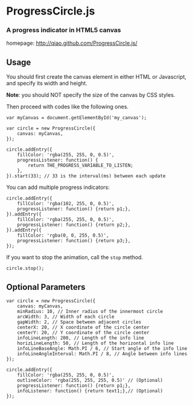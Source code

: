 ProgressCircle.js
=================

### A progress indicator in HTML5 canvas ###

homepage: http://qiao.github.com/ProgressCircle.js/

## Usage ##

You should first create the canvas element in either HTML or Javascript, 
and specify its width and height. 

**Note**: you should NOT specify the size of the canvas by CSS styles.

Then proceed with codes like the following ones.

    var myCanvas = document.getElementById('my_canvas');

    var circle = new ProgressCircle({
        canvas: myCanvas,
    });

    circle.addEntry({
        fillColor: 'rgba(255, 255, 0, 0.5)',
        progressListener: function() {
            return THE_PROGRESS_VARIABLE_TO_LISTEN;
        },
    }).start(33); // 33 is the interval(ms) between each update
        
You can add multiple progress indicators:

    circle.addEntry({
        fillColor: 'rgba(102, 255, 0, 0.5)',
        progressListener: function() {return p1;},
    }).addEntry({
        fillColor: 'rgba(255, 255, 0, 0.5)',
        progressListener: function() {return p2;},
    }).addEntry({
        fillColor: 'rgba(0, 0, 255, 0.5)',
        progressListener: function() {return p3;},
    });
    
If you want to stop the animation, call the `stop` method.

    circle.stop();
        
## Optional Parameters ##

    var circle = new ProgressCircle({
        canvas: myCanvas, 
        minRadius: 10, // Inner radius of the innermost circle
        arcWidth: 3, // Width of each circle
        gapWidth: 2, // Space between adjacent circles
        centerX: 20, // X coordinate of the circle center
        centerY: 20, // Y coordinate of the circle center
        infoLineLength: 200, // Length of the info line
        horizLineLength: 50, // Length of the horizontal info line
        infoLineBaseAngle: Math.PI / 6, // Start angle of the info line
        infoLineAngleInterval: Math.PI / 8, // Angle between info lines
    });

    circle.addEntry({
        fillColor: 'rgba(255, 255, 0, 0.5)',
        outlineColor: 'rgba(255, 255, 255, 0.5)' // (Optional)
        progressListener: function() {return p1;},
        infoListener: function() {return text1;},// (Optional)
    });
    
